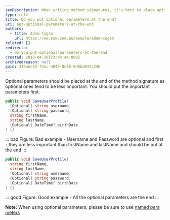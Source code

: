 ```yaml
---
seoDescription: When writing method signatures, it's best to place optional parameters at the end, as they tend to be less important and should follow more crucial parameters like first name and last name.
type: rule
title: Do you put optional parameters at the end?
uri: put-optional-parameters-at-the-end
authors:
  - title: Adam Cogan
    url: https://ww.ssw.com.au/people/adam-cogan
related: []
redirects:
  - do-you-put-optional-parameters-at-the-end
created: 2018-04-26T23:44:44.000Z
archivedreason: null
guid: 319aec53-73ec-4049-8d58-8d0bd84fc246
---
```


Optional parameters should be placed at the end of the method signature as optional ones tend to be less important. You should put the important parameters first.

<!--endintro-->

```csharp
public void SaveUserProfile(
  [Optional] string username,
  [Optional] string password,
  string firstName,
  string lastName,
  [Optional] DateTime? birthDate
) {}
```

::: bad
Figure: Bad example - Username and Password are optional and first - they are less important than firstName and lastName and should be put at the end
:::

```csharp
public void SaveUserProfile(
  string firstName,
  string lastName,
  [Optional] string username,
  [Optional] string password,
  [Optional] DateTime? birthDate
) {}
```

::: good
Figure: Good example - All the optional parameters are the end
:::

**Note:** When using optional parameters, please be sure to use [named para meters](/when-to-use-named-parameters)

